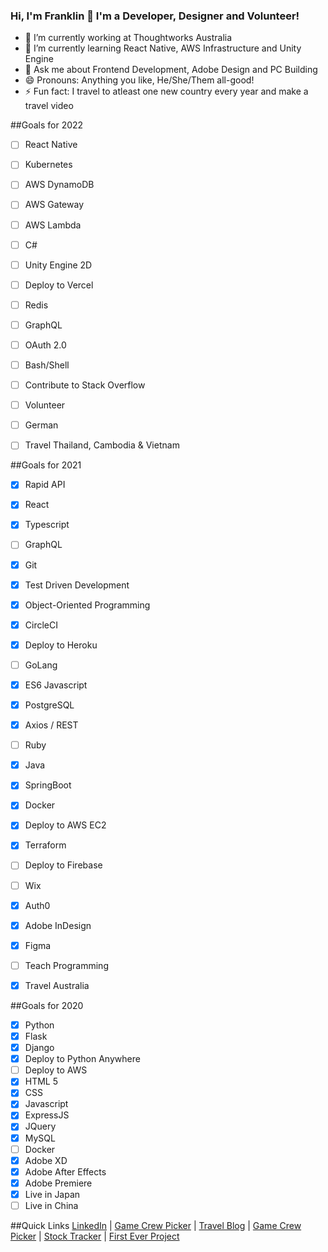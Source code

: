 ### Hi, I'm Franklin 👋 I'm a Developer, Designer and Volunteer!


- 🔭 I’m currently working at Thoughtworks Australia
- 🌱 I’m currently learning React Native, AWS Infrastructure and Unity Engine
- 💬 Ask me about Frontend Development, Adobe Design and PC Building
- 😄 Pronouns: Anything you like, He/She/Them all-good!
- ⚡ Fun fact: I travel to atleast one new country every year and make a travel video


##Goals for 2022
- [ ] React Native
- [ ] Kubernetes
- [ ] AWS DynamoDB
- [ ] AWS Gateway
- [ ] AWS Lambda
- [ ] C#
- [ ] Unity Engine 2D
- [ ] Deploy to Vercel
- [ ] Redis
- [ ] GraphQL
- [ ] OAuth 2.0
- [ ] Bash/Shell
- [ ] Contribute to Stack Overflow
- [ ] Volunteer
- [ ] German
- [ ] Travel Thailand, Cambodia & Vietnam


##Goals for 2021
- [x] Rapid API
- [x] React
- [x] Typescript
- [ ] GraphQL
- [x] Git
- [x] Test Driven Development
- [x] Object-Oriented Programming
- [x] CircleCI
- [x] Deploy to Heroku
- [ ] GoLang
- [x] ES6 Javascript
- [x] PostgreSQL
- [x] Axios / REST
- [ ] Ruby
- [x] Java
- [x] SpringBoot
- [x] Docker
- [x] Deploy to AWS EC2
- [x] Terraform
- [ ] Deploy to Firebase
- [ ] Wix
- [x] Auth0
- [x] Adobe InDesign
- [x] Figma
- [ ] Teach Programming
- [x] Travel Australia


##Goals for 2020
- [x] Python
- [x] Flask
- [x] Django
- [x] Deploy to Python Anywhere
- [ ] Deploy to AWS
- [x] HTML 5
- [x] CSS
- [x] Javascript
- [x] ExpressJS
- [x] JQuery
- [x] MySQL
- [ ] Docker
- [x] Adobe XD
- [x] Adobe After Effects
- [x] Adobe Premiere
- [x] Live in Japan
- [ ] Live in China

##Quick Links
[LinkedIn](https://www.linkedin.com/in/franklin-moon-23572518a/) | [Game Crew Picker](https://mass-effect-crewed.herokuapp.com/) | [Travel Blog](https://frankstravelblog.pythonanywhere.com/) | [Game Crew Picker](https://mass-effect-crewed.herokuapp.com/) | [Stock Tracker](tw-stock-tracker.franklinvmoon.com) | [First Ever Project](http://opfman.pythonanywhere.com/)
